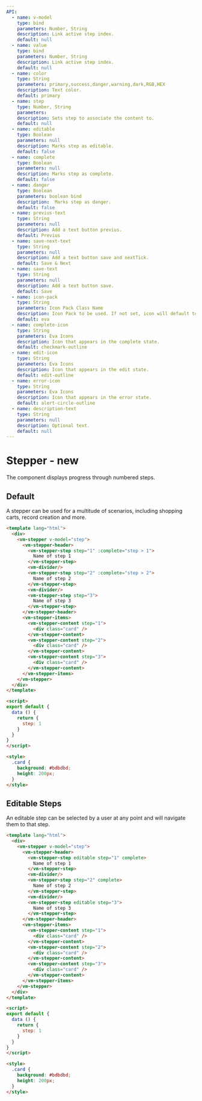 ```yaml
---
API:
  - name: v-model
    type: bind
    parameters: Number, String
    description: Link active step index.
    default: null
  - name: value
    type: bind
    parameters: Number, String
    description: Link active step index.
    default: null
  - name: color
    type: String
    parameters: primary,success,danger,warning,dark,RGB,HEX
    description: Text color.
    default: primary
  - name: step
    type: Number, String
    parameters:
    description: Sets step to associate the content to.
    default: null
  - name: editable
    type: Boolean
    parameters: null
    description: Marks step as editable.
    default: false
  - name: complete
    type: Boolean
    parameters: null
    description: Marks step as complete.
    default: false
  - name: danger
    type: Boolean
    parameters: boolean bind
    description:  Marks step as danger.
    default: false
  - name: previus-text
    type: String
    parameters: null
    description: Add a text button previus.
    default: Previus
  - name: save-next-text
    type: String
    parameters: null
    description: Add a text button save and nextTick.
    default: Save & Next
  - name: save-text
    type: String
    parameters: null
    description: Add a text button save.
    default: Save
  - name: icon-pack
    type: String
    parameters: Icon Pack Class Name
    description: Icon Pack to be used. If not set, icon will default to Eva Icons. ex. FA4 uses fa or fas, FA5 uses fas, far, or fal.
    default: eva
  - name: complete-icon
    type: String
    parameters: Eva Icons
    description: Icon that appears in the complete state.
    default: checkmark-outline
  - name: edit-icon
    type: String
    parameters: Eva Icons
    description: Icon that appears in the edit state.
    default: edit-outline
  - name: error-icon
    type: String
    parameters: Eva Icons
    description: Icon that appears in the error state.
    default: alert-circle-outline
  - name: description-text
    type: String
    parameters: null
    description: Optional text.
    default: null
---
```


# Stepper **- new**

<box header>

  The component displays progress through numbered steps.

</box>

<box>

## Default
A stepper can be used for a multitude of scenarios, including shopping carts, record creation and more.

<vuecode md>
<div slot="demo">
  <Demos-Stepper-Default />
</div>
<div slot="code">

```html
<template lang="html">
  <div>
    <vm-stepper v-model="step">
      <vm-stepper-header>
        <vm-stepper-step step="1" :complete="step > 1">
          Name of step 1
        </vm-stepper-step>
        <vm-divider/>
        <vm-stepper-step step="2" :complete="step > 2">
          Name of step 2
        </vm-stepper-step>
        <vm-divider/>
        <vm-stepper-step step="3">
          Name of step 3
        </vm-stepper-step>
      </vm-stepper-header>
      <vm-stepper-items>
        <vm-stepper-content step="1">
          <div class="card" />
        </vm-stepper-content>
        <vm-stepper-content step="2">
          <div class="card" />
        </vm-stepper-content>
        <vm-stepper-content step="3">
          <div class="card" />
        </vm-stepper-content>
      </vm-stepper-items>
    </vm-stepper>
  </div>
</template>

<script>
export default {
  data () {
    return {
      step: 1
    }
  }
}
</script>

<style>
  .card {
    background: #bdbdbd;
    height: 200px;
  }
</style>
```

</div>
</vuecode>
</box>

<box>

## Editable Steps
An editable step can be selected by a user at any point and will navigate them to that step.

<vuecode md>
<div slot="demo">
  <Demos-Stepper-Editable />
</div>
<div slot="code">

```html
<template lang="html">
  <div>
    <vm-stepper v-model="step">
      <vm-stepper-header>
        <vm-stepper-step editable step="1" complete>
          Name of step 1
        </vm-stepper-step>
        <vm-divider/>
        <vm-stepper-step step="2" complete>
          Name of step 2
        </vm-stepper-step>
        <vm-divider/>
        <vm-stepper-step editable step="3">
          Name of step 3
        </vm-stepper-step>
      </vm-stepper-header>
      <vm-stepper-items>
        <vm-stepper-content step="1">
          <div class="card" />
        </vm-stepper-content>
        <vm-stepper-content step="2">
          <div class="card" />
        </vm-stepper-content>
        <vm-stepper-content step="3">
          <div class="card" />
        </vm-stepper-content>
      </vm-stepper-items>
    </vm-stepper>
  </div>
</template>

<script>
export default {
  data () {
    return {
      step: 1
    }
  }
}
</script>

<style>
  .card {
    background: #bdbdbd;
    height: 200px;
  }
</style>
```

</div>
</vuecode>
</box>
